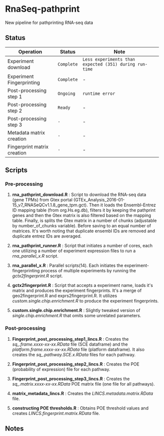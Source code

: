 # RnaSeq-pathprint
New pipeline for pathprinting RNA-seq data

## Status
Operation | Status | Note
--- | --- | ---
Experiment download | `Complete` | `Less experiments than expected (351) during run-time`
Experiment Fingerprinting | `Complete` | -
Post-processing step 1 | `Ongoing` | `runtime error`
Post-processing step 2 | `Ready` | -
Post-processing step 3 | `-` | -
Metadata matrix creation | `-` | -
Fingerprint matrix creation | `-` | -

## Scripts

### Pre-processing
1. **rna_pathprint_download.R** : Script to download the RNA-seq data (gene TPMs) from Gtex portal (GTEx_Analysis_2016-01-15_v7_RNASeQCv1.1.8_gene_tpm.gct). Then it loads the Ensembl-Entrez ID mapping table (from org.Hs.eg.db), filters it by keeping the pathprint genes and then the Gtex matrix is also filtered based on the mapping table. Finally, is splits the Gtex matrix in a number of chunks (adjustable by number_of_chunks variable). Before saving to an equal number of matrices. It's worth noting that duplicate ensembl IDs are removed and duplicate entrez IDs are averaged.

2. **rna_pathprint_runner.R** : Script that initiates a number of cores, each one utilizing a number of experiment expression files to run a *rna_parallel_x.R* script.

3. **rna_parallel_x.R** : Parallel scripts(14). Each initiates the experiment-fingerprinting process of multiple experiments by running the *gctx2fingerprint.R* script.

4. **gctx2fingerprint.R** : Script that accepts a experiment name, loads it's matrix and produces the experiment fingerprints. It's a merge of geo2fingerprint.R and exprs2fingerprint.R. It utilizes *custom.single.chip.enrichment.R* to produce the experiment fingerprints.

5. **custom.single.chip.enrichment.R** : Slightly tweaked version of *single.chip.enrichment.R* that omits some unrelated parameters.

### Post-processing

1. **Fingerprint_post_processing_step1_lincs.R** :  Creates the *sq_.frame.xxxx-xx-xx.RData* file (SCE dataframe) and the *platform.frame.xxxx-xx-xx.RData* file (platform dataframe). It also creates the *sq_.pathway.SCE.x.RData* files for each pathway.

2. **Fingerprint_post_processing_step2_lincs.R** :  Creates the POE (probability of expression) file for each pathway. 

3. **Fingerprint_post_processing_step3_lincs.R** :  Creates the *sq_.matrix.xxxx-xx-xx.RData* POE matrix file (one file for all pathways). 

4. **matrix_metadata_lincs.R** : Creates the *LINCS.metadata.matrix.RData* file.
 
5. **constructing POE thresholds.R** : Obtains POE threshold values and creates *LINCS.fingerprint.matrix.RData* file.

## Notes
